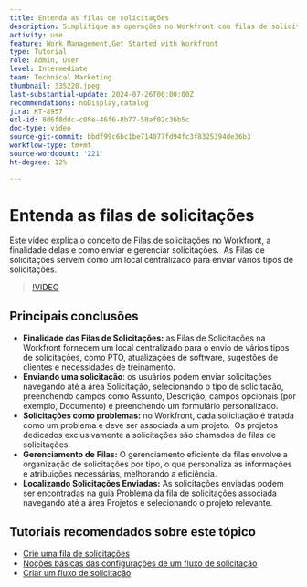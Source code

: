 ```yaml
---
title: Entenda as filas de solicitações
description: Simplifique as operações no Workfront com filas de solicitações centralizadas para envios, gerenciamento eficiente de filas e acesso fácil a solicitações enviadas para melhorar os fluxos de trabalho do projeto.
activity: use
feature: Work Management,Get Started with Workfront
type: Tutorial
role: Admin, User
level: Intermediate
team: Technical Marketing
thumbnail: 335220.jpeg
last-substantial-update: 2024-07-26T00:00:00Z
recommendations: noDisplay,catalog
jira: KT-8957
exl-id: 8d6f8ddc-c08e-46f6-8b77-50af02c36b5c
doc-type: video
source-git-commit: bbdf99c6bc1be714077fd94fc3f8325394de36b3
workflow-type: tm+mt
source-wordcount: '221'
ht-degree: 12%

---
```


# Entenda as filas de solicitações

Este vídeo explica o conceito de Filas de solicitações no Workfront, a finalidade delas e como enviar e gerenciar solicitações. &#x200B; As Filas de solicitações servem como um local centralizado para enviar vários tipos de solicitações. &#x200B;

>[!VIDEO](https://video.tv.adobe.com/v/335220/?quality=12&learn=on&enablevpops=1)

## Principais conclusões

* **Finalidade das Filas de Solicitações:** as Filas de Solicitações na Workfront fornecem um local centralizado para o envio de vários tipos de solicitações, como PTO, atualizações de software, sugestões de clientes e necessidades de treinamento.
* **Enviando uma solicitação**: os usuários podem enviar solicitações navegando até a área Solicitação, selecionando o tipo de solicitação, preenchendo campos como Assunto, Descrição, campos opcionais (por exemplo, Documento) e preenchendo um formulário personalizado. &#x200B;
* **Solicitações como problemas:** no Workfront, cada solicitação é tratada como um problema e deve ser associada a um projeto. &#x200B; Os projetos dedicados exclusivamente a solicitações são chamados de filas de solicitações. &#x200B;
* **Gerenciamento de Filas:** O gerenciamento eficiente de filas envolve a organização de solicitações por tipo, o que personaliza as informações e atribuições necessárias, melhorando a eficiência. &#x200B;
* **Localizando Solicitações Enviadas:** As solicitações enviadas podem ser encontradas na guia Problema da fila de solicitações associada navegando até a área Projetos e selecionando o projeto relevante. &#x200B;


## Tutoriais recomendados sobre este tópico

* [Crie uma fila de solicitações](/help/manage-work/request-queues/create-a-request-queue.md)
* [Noções básicas das configurações de um fluxo de solicitação](/help/manage-work/request-queues/understand-settings-for-a-flow-request.md)
* [Criar um fluxo de solicitação](/help/manage-work/request-queues/create-a-request-flow.md)

